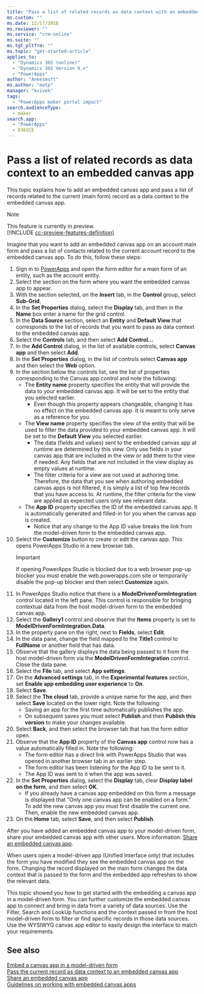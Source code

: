 ```yaml
---
title: "Pass a list of related records as data context with an embedded canvas app | MicrosoftDocs"
ms.custom: ""
ms.date: 12/17/2018
ms.reviewer: ""
ms.service: "crm-online"
ms.suite: ""
ms.tgt_pltfrm: ""
ms.topic: "get-started-article"
applies_to: 
  - "Dynamics 365 (online)"
  - "Dynamics 365 Version 9.x"
  - "PowerApps"
author: "Aneesmsft"
ms.author: "matp"
manager: "kvivek"
tags: 
  - "PowerApps maker portal impact"
search.audienceType: 
  - maker
search.app: 
  - "PowerApps"
  - D365CE
---
```


# Pass a list of related records as data context to an embedded canvas app

This topic explains how to add an embedded canvas app and pass a list of records related to the current (main form) record as a data context to the embedded canvas app.

> [!NOTE]
> This feature is currently in preview. <br />
> [!INCLUDE [cc-preview-features-definition](../../includes/cc-preview-features-definition.md)]

Imagine that you want to add an embedded canvas app on an account main form and pass a list of contacts related to the current account record to the embedded canvas app. To do this, follow these steps:

1.	Sign in to [PowerApps](https://web.powerapps.com/?utm_source=padocs&utm_medium=linkinadoc&utm_campaign=referralsfromdoc) and open the form editor for a main form of an entity, such as the account entity.
2.	Select the section on the form where you want the embedded canvas app to appear.
3.	With the section selected, on the **Insert** tab, in the **Control** group, select **Sub-Grid**.
4.	In the **Set Properties** dialog, select the **Display** tab, and then in the **Name** box enter a name for the grid control.
5.  In the **Data Source** section, select an **Entity** and **Default View** that corresponds to the list of records that you want to pass as data context to the embedded canvas app.
6. Select the **Controls** tab, and then select **Add Control…**
7. In the **Add Control** dialog, in the list of available controls, select **Canvas app** and then select **Add**.
8. In the **Set Properties** dialog, in the list of controls select **Canvas app** and then select the **Web** option.
9. In the section below the controls list, see the list of properties corresponding to the Canvas app control and note the following:
     - The **Entity name** property specifies the entity that will provide the data to your embedded canvas app. It will be set to the entity that you selected earlier.
         -  Even though this property appears changeable, changing it has no effect on the embedded canvas app. It is meant to only serve as a reference for you.
     -  The **View name** property specifies the view of the entity that will be used to filter the data provided to your embedded canvas app. It will be set to the **Default View** you selected earlier.
         -  The data (fields and values) sent to the embedded canvas app at runtime are determined by this view. Only use fields in your canvas app that are included in the view or add them to the view if needed. Any fields that are not included in the view display as empty values at runtime.
         -  The filter criteria for a view are not used at authoring time. Therefore, the data that you see when authoring embedded canvas apps is not filtered, it is simply a list of top few records that you have access to. At runtime, the filter criteria for the view are applied as expected users only see relevant data.
     -  The **App ID** property specifies the ID of the embedded canvas app. It is automatically generated and filled-in for you when the canvas app is created.
         - 	Notice that any change to the App ID value breaks the link from the model-driven form to the embedded canvas app.
10.	Select the **Customize** button to create or edit the canvas app. This opens PowerApps Studio in a new browser tab.
	 > [!IMPORTANT]
     > If opening PowerApps Studio is blocked due to a web browser pop-up blocker you must enable the web.powerapps.com site or temporarily disable the pop-up blocker and then select **Customize** again. 
11.	In PowerApps Studio notice that there is a **ModelDrivenFormIntegration** control located in the left pane. This control is responsible for bringing contextual data from the host model-driven form to the embedded canvas app. 
12.	Select the **Gallery1** control and observe that the **Items** property is set to **ModelDrivenFormIntegration.Data**.
13.	In the property pane on the right, next to **Fields**, select **Edit**.
14.	In the data pane, change the field mapped to the **Title1** control to **FullName** or another field that has data.
15.	Observe that the gallery displays the data being passed to it from the host model-driven form via the **ModelDrivenFormIntegration** control. Close the data pane.
16.	Select the **File** tab, and select **App settings**.
17.	On the **Advanced settings** tab, in the **Experimental features** section, set **Enable app embedding user experience** to **On**.
18. Select **Save**. 
19. Select the **The cloud** tab, provide a unique name for the app, and then select **Save** located on the lower right. Note the following: 
    -  Saving an app for the first time automatically publishes the app. 
	  -  On subsequent saves you must select **Publish** and then **Publish this version** to make your changes available.
20.	Select **Back**, and then select the browser tab that has the form editor open. 
21.	Observe that the **App ID** property of the **Canvas app** control now has a value automatically filled in. Note the following: 
     - 	The form editor has a direct link with PowerApps Studio that was opened in another browser tab in an earlier step.
     - 	The form editor has been listening for the App ID to be sent to it.
     - 	The App ID was sent to it when the app was saved.
22.	In the **Set Properties** dialog, select the **Display** tab, clear **Display label on the form**, and then select **OK**.
     - If you already have a canvas app embedded on this form a message is displayed that “Only one canvas app can be enabled on a form.” To add the new canvas app you must first disable the current one. <!-- (LINK TO ARTICLE #5 – ANCHOR-DISABLE-APP)--> Then, enable the new embedded canvas app. <!-- (LINK TO ARTICLE #5 – ANCHOR-ENABLE-APP)   -->
23.	On the **Home** tab, select **Save**, and then select **Publish**.

After you have added an embedded canvas app to your model-driven form, share your embedded canvas app with other users. More information: [Share an embedded canvas app](share-embedded-canvas-app.md).

When users open a model-driven app (Unified Interface only) that includes the form you have modified they see the embedded canvas app on the form. Changing the record displayed on the main form changes the data context that is passed to the form and the embedded app refreshes to show the relevant data.

This topic showed you how to get started with the embedding a canvas app in a model-driven form. You can further customize the embedded canvas app to connect and bring in data from a variety of data sources. Use the Filter, Search and LookUp functions and the context passed in from the host model-driven form to filter or find specific records in those data sources. Use the WYSIWYG canvas app editor to easily design the interface to match your requirements.

## See also
[Embed a canvas app in a model-driven form](embed-canvas-app-in-form.md) <br />
[Pass the current record as data context to an embedded canvas app](pass-current-embedded-canvas-app.md) <br />
[Share an embedded canvas app](share-embedded-canvas-app.md) <br />
[Guidelines on working with embedded canvas apps](embedded-canvas-app-guidelines.md)
